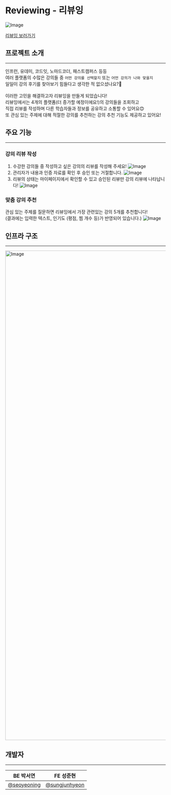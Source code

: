 # Reviewing - 리뷰잉
![Image](https://github.com/user-attachments/assets/a602f5d0-b20e-4b86-bc51-9ab963d0c8fc)

[리뷰잉 보러가기](https://reviewing.my)

## 프로젝트 소개
***
인프런, 유데미, 코드잇, 노마드코더, 패스트캠퍼스 등등 <br/>
여러 플랫폼의 수많은 강의들 중 `어떤 강의를 선택할지` 또는 `어떤 강의가 나와 맞을지` <br/>
일일이 강의 후기를 찾아보기 힘들다고 생각한 적 없으셨나요?🤔 <br/>
<br/>
이러한 고민을 해결하고자 리뷰잉을 만들게 되었습니다! <br/>
리뷰잉에서는 4개의 플랫폼(더 증가할 예정이에요!)의 강의들을 조회하고 <br/>
직접 리뷰를 작성하며 다른 학습자들과 정보를 공유하고 소통할 수 있어요😊 <br/>
또 관심 있는 주제에 대해 적절한 강의를 추천하는 강의 추천 기능도 제공하고 있어요!

## 주요 기능
***
### 강의 리뷰 작성
1. 수강한 강의들 중 작성하고 싶은 강의의 리뷰를 작성해 주세요!
![Image](https://github.com/user-attachments/assets/0e8424f7-5e78-4dbb-a5e2-1b75d0a39191)
2. 관리자가 내용과 인증 자료를 확인 후 승인 또는 거절합니다.
![Image](https://github.com/user-attachments/assets/b8394a8e-d0d8-41ea-9026-e0557de633c8)
3. 리뷰의 상태는 마이페이지에서 확인할 수 있고 승인된 리뷰만 강의 리뷰에 나타납니다!
![Image](https://github.com/user-attachments/assets/ecbbde22-fba9-471f-84f1-64c8694627e0)
### 맞춤 강의 추천
관심 있는 주제를 질문하면 리뷰잉에서 가장 관련있는 강의 5개를 추천합니다! <br/>
(결과에는 입력한 텍스트, 인기도 (평점, 찜 개수 등)가 반영되어 있습니다.)
![Image](https://github.com/user-attachments/assets/6706d180-65c3-45b5-841c-e1ba9258f51f)
## 인프라 구조
***
<img width="1535" alt="Image" src="https://github.com/user-attachments/assets/40a34c55-7f40-49d9-abff-f43b2561cce0" />

## 개발자
***
| BE 박서연 | FE 성준현 |
|:------:|:------:|
|  [@seoyeoning](https://github.com/seoyeoning)  |  [@sungjunhyeon](https://github.com/sungjunhyeon)  |
